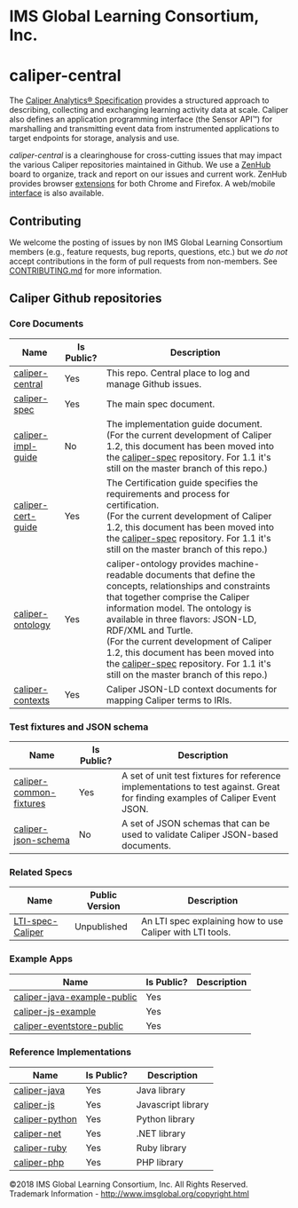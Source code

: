 # IMS Global Learning Consortium, Inc.

# caliper-central
The [Caliper Analytics® Specification](https://www.imsglobal.org/caliper/v1p1/caliper-spec-v1p1) 
provides a structured approach to describing, collecting and exchanging learning activity data at 
scale. Caliper also defines an application programming interface (the Sensor API™) for marshalling 
and transmitting event data from instrumented applications to target endpoints for storage, 
analysis and use.  

*caliper-central* is a clearinghouse for cross-cutting issues that may impact the various Caliper 
repositories maintained in Github.  We use a [ZenHub](https://www.zenhub.com/) board to organize, 
track and report on our issues and current work.  ZenHub provides browser 
[extensions](https://www.zenhub.com/extension) for both Chrome and Firefox. 
A web/mobile [interface](https://app.zenhub.com/) is also available.

## Contributing
We welcome the posting of issues by non IMS Global Learning Consortium members (e.g., feature 
requests, bug reports, questions, etc.) but we *do not* accept contributions in the form of pull 
requests from non-members. See [CONTRIBUTING.md](./CONTRIBUTING.md) for more 
information.

## Caliper Github repositories

### Core Documents

| Name                                                                  | Is Public? | Description                                                                                                                                                                                                                                                                                                                                                                                                                                                   |
|-----------------------------------------------------------------------|----|---------------------------------------------------------------------------------------------------------------------------------------------------------------------------------------------------------------------------------------------------------------------------------------------------------------------------------------------------------------------------------------------------------------------------------------------------------------|
| [caliper-central](https://github.com/IMSGlobal/caliper-central)       | Yes| This repo. Central place to log and manage Github issues.                                                                                                                                                                                                                                                                                                                                                                                                     |
| [caliper-spec](https://github.com/IMSGlobal/caliper-spec)             | Yes | The main spec document.                                                                                                                                                                                                                                                                                                                                                                                                                                       |
| [caliper-impl-guide](https://github.com/IMSGlobal/caliper-impl-guide) | No |   The implementation guide document. <br>(For the current development of Caliper 1.2, this document has been moved into the [caliper-spec](https://github.com/IMSGlobal/caliper-spec) repository. For 1.1 it's still on the master branch of this repo.)                                                                                                                                                                                                        |
| [caliper-cert-guide](https://github.com/IMSGlobal/caliper-cert-guide) | Yes |  The Certification guide specifies the requirements and process for certification. <br>(For the current development of Caliper 1.2, this document has been moved into the [caliper-spec](https://github.com/IMSGlobal/caliper-spec) repository. For 1.1 it's still on the master branch of this repo.)                                                                                                                                                          |
| [caliper-ontology](https://github.com/IMSGlobal/caliper-ontology)     | Yes |  caliper-ontology provides machine-readable documents that define the concepts, relationships and constraints that together comprise the Caliper information model. The ontology is available in three flavors: JSON-LD, RDF/XML and Turtle. <br>(For the current development of Caliper 1.2, this document has been moved into the [caliper-spec](https://github.com/IMSGlobal/caliper-spec)  repository. For 1.1 it's still on the master branch of this repo.) |
| [caliper-contexts](https://github.com/IMSGlobal/caliper-contexts)     | Yes| Caliper JSON-LD context documents for mapping Caliper terms to IRIs.                                                                                                                                                                                                                                                                                                                                                                                          |

### Test fixtures and JSON schema

|Name|Is Public?|Description|
|--- |--- |--- |
|[caliper-common-fixtures](https://github.com/IMSGlobal/caliper-common-fixtures)|Yes|A set of unit test fixtures for reference implementations to test against. Great for finding examples of Caliper Event JSON.|
|[caliper-json-schema](https://github.com/IMSGlobal/caliper-json-schema)|No |A set of JSON schemas that can be used to validate Caliper JSON-based documents.|

### Related Specs

|Name|Public Version|Description|
|--- |--- |--- |
|[LTI-spec-Caliper](https://github.com/IMSGlobal/LTI-spec-Caliper)|Unpublished |An LTI spec explaining how to use Caliper with LTI tools.|

### Example Apps

|Name|Is Public?|Description|
|--- |--- |--- |
|[caliper-java-example-public](https://github.com/IMSGlobal/caliper-java-example-public)|Yes||
|[caliper-js-example](https://github.com/IMSGlobal/caliper-js-example)|Yes||
|[caliper-eventstore-public](https://github.com/IMSGlobal/caliper-eventstore-public)|Yes||

### Reference Implementations

| Name                                                          | Is Public? | Description        |
|---------------------------------------------------------------|------------|--------------------|
| [caliper-java](https://github.com/IMSGlobal/caliper-java)     | Yes        | Java library       |
| [caliper-js](https://github.com/IMSGlobal/caliper-js)         | Yes        | Javascript library |
| [caliper-python](https://github.com/IMSGlobal/caliper-python) | Yes        | Python library     |
| [caliper-net](https://github.com/IMSGlobal/caliper-net)       | Yes        | .NET library       |
| [caliper-ruby](https://github.com/IMSGlobal/caliper-ruby)     | Yes        | Ruby library       |
| [caliper-php](https://github.com/IMSGlobal/caliper-php)       | Yes        | PHP library        |

©2018 IMS Global Learning Consortium, Inc. All Rights Reserved.
Trademark Information - http://www.imsglobal.org/copyright.html
